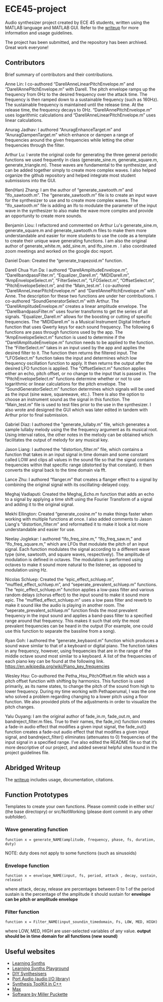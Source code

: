 # ECE45-project

 Audio synthesizer project created by ECE 45 students, written using the MATLAB language and MATLAB GUI. Refer to the [writeup](https://docs.google.com/document/d/e/2PACX-1vRtwPITEnNgeDQYebnDpnPfZVANtMwlxmwCSED1xUDSGX1I5sZoGS-eaei-uj1CBg5ASOSuldcZhKPa/pub) for more information and usage guidelines.
 
 The project has been submitted, and the repository has been archived. Great work everyone!
 
 ## Contributors
 Brief summary of contributors and their contributions. 

Anne Lin: I co-authored “DarellAnneLinearPitchEnvelope.m” and “DarellAnnePitchEnvelope.m” with Darell. The pitch envelope ramps up the frequency from 0Hz to the desired frequency over the attack time. The frequency is then ramped down to a sustainable frequency (such as 160Hz). The sustainable frequency is maintained until the release time. At the release time, the frequency decays to 0Hz.  “DarellAnnePitchEnvelope.m” uses logarithmic calculations and  “DarellAnneLinearPitchEnvelope.m” uses linear calculations.

Anurag Jadhav: I authored “AnuragEnhanceTarget.m” and “AnuragDampenTarget.m”  which enhance or dampen a range of frequencies around the given frequencies while letting the other frequencies through the filter. 

Arthur Lu: I wrote the original code for generating the three general periodic functions we used frequently in class (generate_sine.m, generate_square.m, generate_triangle.m). These waves are fundamental to the synthesizer, and can be added together simply to create more complex waves. I also helped organize the github repository and helped integrate most student submissions into the GUI. 

Ben(Han) Zhang: I am the author of “generate_sawtooth.m” and “lfo_sawtooth.m”. The “generate_sawtooth.m” file is to create an input wave for the synthesizer to use and to create more complex waves. The “lfo_sawtooth.m” file is adding an lfo to modulate the parameter of the input wave in the synthesizer to also make the wave more complex and provide an opportunity to create more sounds. 

Benjamin Liou: I refactored and commented on Arthur Lu's generate_sine.m, generate_square.m and generate_sawtooth.m files to make them more understandable and easier for more students to use the code as a template to create their unique wave generating functions. I am also the original author of generate_white.m, add_sine.m, and lfo_sine.m . I also coordinated zoom meetings and worked on the google doc report.

Daniel Doan: Created the “generate_trapezoid.m” function.

Darell Chua Yun Da: I authored “DarellAmplitudeEnvelope.m”, “DarellbandpassFilter.m”, “Equalizer_Darell.m”, “MIDIDarell.m”, “AmpEnvelopeSelect.m”, “FilterSelect.m”, “LFOSelect.m”, “OffsetSelect.m”, “PitchEnvelopeSelect.m”, and the “Main_test.m”. I co-authored “DarellAnneLinearPitchEnvelope.m” and “DarellAnnePitchEnvelope.m” with Anne. The description for these two functions are under her contributions. I co-authored “SoundGeneratorSelect.m” with Arthur. The “DarellAmplitudeEnvelope.m” creates a linear amplitude envelope. The “DarellbandpassFilter.m” uses fourier transforms to get the series of all signals.  “Equalizer_Darell.m” allows for the boosting or cutting of specific frequencies. The “MIDIDarell.m” is a Musical Instrument Digital Interface function that uses Qwerty keys for each sound frequency. The following 6 functions are pass through functions used by the app. The “AmpEnvelopeSelect.m” function is used to determine if the “DarellAmplitudeEnvelope.m” function needs to be applied to the function. The “FilterSelect.m” takes in an input used by the app and applies the desired filter to it. The function then returns the filtered input. The “LFOSelect.m” function takes the input and determines which low frequency oscillation function to apply. It then returns the output after the desired LFO function is applied. The “OffsetSelect.m” function applies either an echo, pitch offset, or no change to the input that is passed in.  The “PitchEnvelopeSelect.m” functions determine whether or not to use logarithmic or linear calculations for the pitch envelope.  The “SoundGeneratorSelect.m” function determines which signals will be used as the input (sine wave, squarewave, etc.). There is also the option to choose an instrument sound as the signal in this function.
The “Main_test.m” file is used to test files prior to the use in the synthesizer. I also wrote and designed the GUI which was later edited in tandem with Arthur prior to final submission.

Gabriel Diaz: I authored the "generate_lullaby.m" file, which generates a sample lullaby melody using the the frequency argument as its musical root. Using interval ratios, the other notes in the melody can be obtained which facilitates the output of melody for any musical key.

Jason Liang: I authored the “distortion_filter.m” file, which contains a function that takes in an input signal in time domain and some constant called LOW and clips all values in the sound file so that the signal contains frequencies within that specific range (distorted by that constant). It then converts the signal back to the time domain via fft. 

Lance Zhu: I authored “flanger.m” that creates a flanger effect to a signal by combining the original signal with its oscillating-delayed copy.

Meghaj Vadlaputi:  Created the Meghaj_Echo.m function that adds an echo to a signal by applying a time shift using the Fourier Transform of a signal and adding it to the original signal. 

Mekhi Ellington:  Created “generate_cosine.m” to make things faster when working with multiple functions at once. I also added comments to Jason Liang's “distortion_filter.m” and reformatted it to make it look a lot more understandable and easier for use. 

Neelay Joglekar: I authored “lfo_freq_sine.m,” “lfo_freq_saw.m,” and “lfo_freq_square.m,” which are LFOs that modulate the pitch of an input signal. Each function modulates the signal according to a different wave type (sine, sawtooth, and square waves, respectively). The amplitude of modulation is defined in octaves. The modulation is performed using octaves to make it sound more natural to the listener, as opposed to modulation using Hz.

Nicolas Schluep: Created the “epic_effect_schluep.m”, “muffled_effect_schluep.m”, and “seperate_prevalent_schluep.m” functions. The “epic_effect_schluep.m” function applies a low-pass filter and various random delays (chorus effect) to the input sound to make it sound more epic. The  “muffled_effect_schluep.m” uses a low pass filter and reverb to make it sound like the audio is playing in another room. The “seperate_prevalent_schluep.m” function finds the most prevalent frequency in the input sound and applies a band-pass filter to a specified range around that frequency. This makes it such that only the most prevalent frequencies can be heard in the output (For example, one could use this function to separate the bassline from a song). 

Ryan Goh: I authored the “generate_keybaord.m” function which produces a sound wave similar to that of a keyboard or digital piano. The function takes in any frequency, however, using frequencies that are in the range of the middle octave sound most similar to a keyboard. A list of the frequencies of each piano key can be found at the following link. https://en.wikipedia.org/wiki/Piano_key_frequencies

Wesley Hsu: Co-authored the Petha_Hsu_PitchOffset.m file which was a pitch offset function with shifting by harmonics. This function is used primarily, as its name states, to change the pitch of the sound from high to lower frequency. During my time working with Pethaperumal, I was the one who solved a problem regarding changing to a lower pitch using a floor function. We also provided plots of the adjustments in order to visualize the pitch changes.

Yalu Ouyang: I am the original author of fade_in.m, fade_out.m, and bandreject_filter.m files. True to their names, the fade_in() function creates a fade-in audio effect that modifies a given input signal, the fade_out()  function creates a fade-out audio effect that that modifies a given input signal, and bandreject_filter() eliminates (attenuates to 0) frequencies of the input signal in a specified range. I’ve also edited the README file so that it’s more descriptive of our project, and added several helpful sites found in the project guidelines file.


## Abridged Writeup
The [writeup](https://docs.google.com/document/d/e/2PACX-1vRtwPITEnNgeDQYebnDpnPfZVANtMwlxmwCSED1xUDSGX1I5sZoGS-eaei-uj1CBg5ASOSuldcZhKPa/pub) includes usage, documentation, citations.
 
 ## Function Prototypes
Templates to create your own functions. Please commit code in either src/ (the base directopry) or src/NotWorking (please dont commit in any other subfolder).

 ### Wave generating function
```
function x = generate_NAME(amplitude, frequency, phase, fs, duration, duty)
```
NOTE: duty does not apply to some functions (such as sinusoids)

 ### Envelope function
```
function x = envelope_NAME(input, fs, period, attack , decay, sustain, release)
```
where attack, decay, release are percentages between 0 to 1 of the period
sustain is the percentage of the amplitude it should sustain for
**envelope can be pitch or amplitude envelope**


### Filter function
```
function x = Filter_NAME(input_soundin_timedomain, Fs, LOW, MED, HIGH) 
```
where LOW, MED, HIGH are user-selected variables of any value. 
**output should be in time domain for all functions (new sound)**
 
 ## Useful websites
 
 - [Learning Synths](https://learningsynths.ableton.com)
 - [Learning Synths Playground](https://learningsynths.ableton.com/en/playground)
 - [DIY Synthesisers](https://blog.demofox.org/diy-synthesizer/)
 - [Port Audio (audio I/O library)](http://portaudio.com/)
 - [Synthesis ToolKit in C++](https://ccrma.stanford.edu/software/stk/)
 - [Max](https://cycling74.com/products/max)
 - [Software by Miller Puckette](http://msp.ucsd.edu/software.html)
